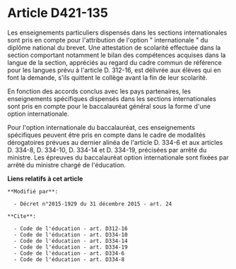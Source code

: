 # Article D421-135

Les enseignements particuliers dispensés dans les sections internationales sont pris en compte pour l'attribution de l'option
" internationale " du diplôme national du brevet. Une attestation de scolarité effectuée dans la section comportant notamment
le bilan des compétences acquises dans la langue de la section, appréciés au regard du cadre commun de référence pour les
langues prévu à l'article D. 312-16, est délivrée aux élèves qui en font la demande, s'ils quittent le collège avant la fin
de leur scolarité. 

En fonction des accords conclus avec les pays partenaires, les enseignements spécifiques dispensés dans les sections
internationales sont pris en compte pour le baccalauréat général sous la forme d'une option internationale. 

Pour l'option internationale du baccalauréat, ces enseignements spécifiques peuvent être pris en compte dans le cadre de
modalités dérogatoires prévues au dernier alinéa de l'article D. 334-6 et aux articles D. 334-8, D. 334-10, D. 334-14 et D.
334-19, précisées par arrêté du ministre. Les épreuves du baccalauréat option internationale sont fixées par arrêté du
ministre chargé de l'éducation.

**Liens relatifs à cet article**

	**Modifié par**:

	  - Décret n°2015-1929 du 31 décembre 2015 - art. 24

	**Cite**:

	  - Code de l'éducation - art. D312-16
	  - Code de l'éducation - art. D334-10
	  - Code de l'éducation - art. D334-14
	  - Code de l'éducation - art. D334-19
	  - Code de l'éducation - art. D334-6
	  - Code de l'éducation - art. D334-8
